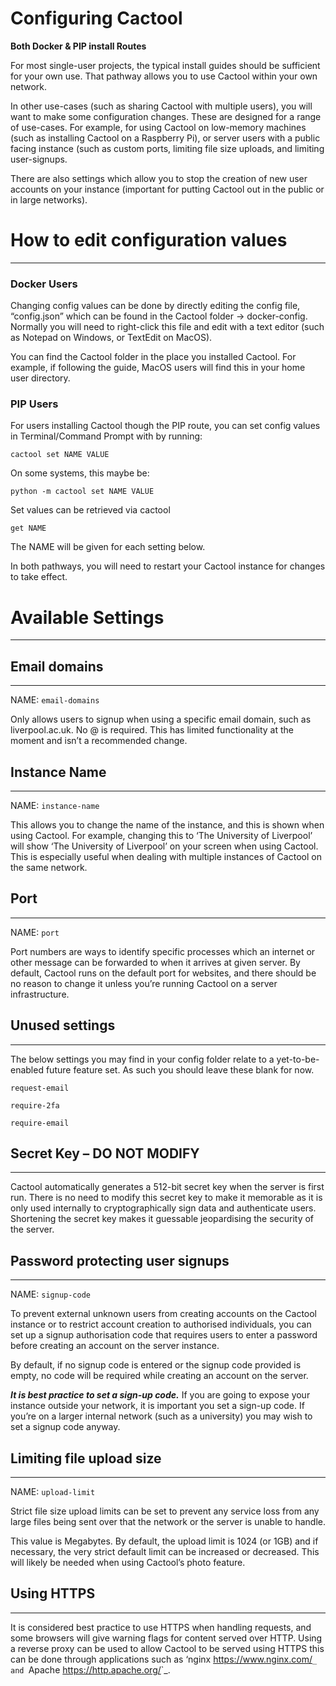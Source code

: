 # Configuring Cactool
**Both Docker & PIP install Routes**

For most single-user projects, the typical install guides should be sufficient for your own use. That pathway allows you to use Cactool within your own network.

In other use-cases (such as sharing Cactool with multiple users), you will want to make some configuration changes. These are designed for a range of use-cases. For example, for using Cactool on low-memory machines (such as installing Cactool on a Raspberry Pi), or server users with a public facing instance (such as custom ports, limiting file size uploads, and limiting user-signups. 

There are also settings which allow you to stop the creation of new user accounts on your instance (important for putting Cactool out in the public or in large networks).




# How to edit configuration values
--------------------------------------

### Docker Users
Changing config values can be done by directly editing the config file, “config.json” which can be found in the Cactool folder -> docker-config. Normally you will need to right-click this file and edit with a text editor (such as Notepad on Windows, or TextEdit on MacOS). 

You can find the Cactool folder in the place you installed Cactool. For example, if following the guide, MacOS users will find this in your home user directory. 


### PIP Users
For users installing Cactool though the PIP route, you can set config values in Terminal/Command Prompt with by running:

```
cactool set NAME VALUE
```

On some systems, this maybe be:
```
python -m cactool set NAME VALUE
```

Set values can be retrieved via cactool 

```
get NAME
```

The NAME will be given for each setting below.

In both pathways, you will need to restart your Cactool instance for changes to take effect.



# Available Settings
--------------------------------------


## Email domains
--------------------------------------
NAME: ```email-domains```

Only allows users to signup when using a specific email domain, such as liverpool.ac.uk. No @ is required. This has limited functionality at the moment and isn’t a recommended change.

 

## Instance Name
--------------------------------------
NAME: ```instance-name```

This allows you to change the name of the instance, and this is shown when using Cactool. For example, changing this to ‘The University of Liverpool’ will show ‘The University of Liverpool’ on your screen when using Cactool. This is especially useful when dealing with multiple instances of Cactool on the same network. 
 


## Port
--------------------------------------
NAME: ```port```

Port numbers are ways to identify specific processes which an internet or other message can be forwarded to when it arrives at given server. By default, Cactool runs on the default port for websites, and there should be no reason to change it unless you’re running Cactool on a server infrastructure. 
 


## Unused settings
--------------------------------------
The below settings you may find in your config folder relate to a yet-to-be-enabled future feature set. As such you should leave these blank for now.

```request-email```  

```require-2fa```  

```require-email```  

  





## Secret Key – DO NOT MODIFY
--------------------------------------
Cactool automatically generates a 512-bit secret key when the server is first run. There is no need to modify this secret key to make it memorable as it is only used internally to cryptographically sign data and authenticate users. Shortening the secret key makes it guessable jeopardising the security of the server.
  


## Password protecting user signups
--------------------------------------
NAME: ```signup-code```

To prevent external unknown users from creating accounts on the Cactool instance or to restrict account creation to authorised individuals, you can set up a signup authorisation code that requires users to enter a password before creating an account on the server instance.

By default, if no signup code is entered or the signup code provided is empty, no code will be required while creating an account on the server. 

***It is best practice to set a sign-up code.***
  If you are going to expose your instance outside your network, it is important you set a sign-up code. If you’re on a larger internal network (such as a university) you may wish to set a signup code anyway. 
  


## Limiting file upload size
---------------------------------------
NAME: ```upload-limit```

Strict file size upload limits can be set to prevent any service loss from any large files being sent over that the network or the server is unable to handle.

This value is Megabytes. By default, the upload limit is 1024 (or 1GB) and if necessary, the very strict default limit can be increased or decreased. This will likely be needed when using Cactool’s photo feature.

  

## Using HTTPS
------------
It is considered best practice to use HTTPS when handling requests, and some browsers will give warning flags for content served over HTTP. Using a reverse proxy can be used to allow Cactool to be served using HTTPS this can be done through applications such as ‘nginx <https://www.nginx.com/>`_ and `Apache <https://http.apache.org/>`_.

